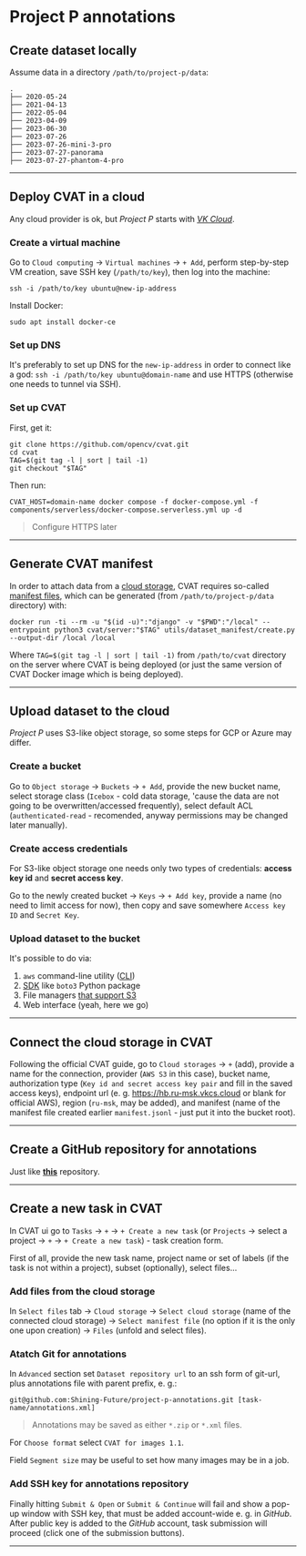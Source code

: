 # Project P annotations

## Create dataset locally

Assume data in a directory `/path/to/project-p/data`:

```
.
├── 2020-05-24
├── 2021-04-13
├── 2022-05-04
├── 2023-04-09
├── 2023-06-30
├── 2023-07-26
├── 2023-07-26-mini-3-pro
├── 2023-07-27-panorama
├── 2023-07-27-phantom-4-pro
```

---

## Deploy CVAT in a cloud

Any cloud provider is ok, but *Project P* starts with [*VK Cloud*](https://mcs.mail.ru/app/en).

### Create a virtual machine

Go to `Cloud computing` -> `Virtual machines` -> `+ Add`, perform step-by-step VM creation, save SSH key (`/path/to/key`), then log into the machine:

```shell
ssh -i /path/to/key ubuntu@new-ip-address
```

Install Docker:

```shell
sudo apt install docker-ce
```

### Set up DNS

It's preferably to set up DNS for the `new-ip-address` in order to connect like a god: `ssh -i /path/to/key ubuntu@domain-name` and use HTTPS (otherwise one needs to tunnel via SSH).

### Set up CVAT

First, get it:

```shell
git clone https://github.com/opencv/cvat.git
cd cvat
TAG=$(git tag -l | sort | tail -1)
git checkout "$TAG"
```

Then run:

```shell
CVAT_HOST=domain-name docker compose -f docker-compose.yml -f components/serverless/docker-compose.serverless.yml up -d
```

> Configure HTTPS later

---

## Generate CVAT manifest

In order to attach data from a [cloud storage](https://opencv.github.io/cvat/docs/manual/basics/attach-cloud-storage), CVAT requires so-called [manifest files](https://opencv.github.io/cvat/docs/manual/advanced/dataset_manifest), which can be generated (from `/path/to/project-p/data` directory) with:

```shell
docker run -ti --rm -u "$(id -u)":"django" -v "$PWD":"/local" --entrypoint python3 cvat/server:"$TAG" utils/dataset_manifest/create.py --output-dir /local /local
```

Where `TAG=$(git tag -l | sort | tail -1)` from `/path/to/cvat` directory on the server where CVAT is being deployed (or just the same version of CVAT Docker image which is being deployed).

---

## Upload dataset to the cloud

*Project P* uses S3-like object storage, so some steps for GCP or Azure may differ.

### Create a bucket

Go to `Object storage` -> `Buckets` -> `+ Add`, provide the new bucket name, select storage class (`Icebox` - cold data storage, 'cause the data are not going to be overwritten/accessed frequently), select default ACL (`authenticated-read` - recomended, anyway permissions may be changed later manually).

### Create access credentials

For S3-like object storage one needs only two types of credentials: **access key id** and **secret access key**.

Go to the newly created bucket -> `Keys` -> `+ Add key`, provide a name (no need to limit access for now), then copy and save somewhere `Access key ID` and `Secret Key`.

### Upload dataset to the bucket

It's possible to do via:

1. `aws` command-line utility ([CLI](https://mcs.mail.ru/docs/en/base/s3/storage-connecting/s3-cli))
2. [SDK](https://mcs.mail.ru/docs/en/base/s3/storage-connecting/s3-sdk) like `boto3` Python package
3. File managers [that support S3](https://mcs.mail.ru/docs/en/base/s3/storage-connecting/s3-file-managers)
4. Web interface (yeah, here we go)

---

## Connect the cloud storage in CVAT

Following the official CVAT guide, go to `Cloud storages` -> `+` (add), provide a name for the connection, provider (`AWS S3` in this case), bucket name, authorization type (`Key id and secret access key pair` and fill in the saved access keys), endpoint url (e. g. https://hb.ru-msk.vkcs.cloud or blank for official AWS), region (`ru-msk`, may be added), and manifest (name of the manifest file created earlier `manifest.jsonl` - just put it into the bucket root).

---

## Create a GitHub repository for annotations

Just like [**this**](.) repository.

---

## Create a new task in CVAT

In CVAT ui go to `Tasks` -> `+` -> `+ Create a new task` (or `Projects` -> select a project -> `+` -> `+ Create a new task`) - task creation form.

First of all, provide the new task name, project name or set of labels (if the task is not within a project), subset (optionally), select files...

### Add files from the cloud storage

In `Select files` tab -> `Cloud storage` -> `Select cloud storage` (name of the connected cloud storage) -> `Select manifest file` (no option if it is the only one upon creation) -> `Files` (unfold and select files).

### Atatch Git for annotations

In `Advanced` section set `Dataset repository url` to an ssh form of git-url, plus annotations file with parent prefix, e. g.:

```
git@github.com:Shining-Future/project-p-annotations.git [task-name/annotations.xml]
```

> Annotations may be saved as either `*.zip` or `*.xml` files.

For `Choose format` select `CVAT for images 1.1`.

Field `Segment size` may be useful to set how many images may be in a job.

### Add SSH key for annotations repository

Finally hitting `Submit & Open` or `Submit & Continue` will fail and show a pop-up window with SSH key, that must be added account-wide e. g. in *GitHub*. After public key is added to the *GitHub* account, task submission will proceed (click one of the submission buttons).

---